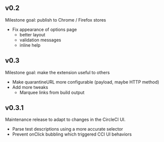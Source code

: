 v0.2
----
Milestone goal: publish to Chrome / Firefox stores

- Fix appearance of options page
  - better layout
  - validation messages
  - inline help

v0.3
----
Milestone goal: make the extension useful to others

- Make quarantineURL more configurable (payload, maybe HTTP method)
- Add more tweaks
  - Marquee links from build output

v0.3.1
------
Maintenance release to adapt to changes in the CircleCI UI.

- Parse test descriptions using a more accurate selector
- Prevent onClick bubbling which triggered CCI UI behaviors
